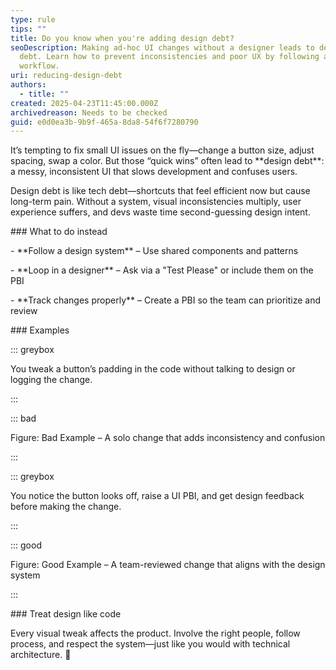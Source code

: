```yaml
---
type: rule
tips: ""
title: Do you know when you're adding design debt?
seoDescription: Making ad-hoc UI changes without a designer leads to design
  debt. Learn how to prevent inconsistencies and poor UX by following a better
  workflow.
uri: reducing-design-debt
authors:
  - title: ""
created: 2025-04-23T11:45:00.000Z
archivedreason: Needs to be checked
guid: e0d0ea3b-9b9f-465a-8da8-54f6f7280790
---
```

It’s tempting to fix small UI issues on the fly—change a button size, adjust spacing, swap a color. But those “quick wins” often lead to \*\*design debt\*\*: a messy, inconsistent UI that slows development and confuses users.

<!--endintro-->

Design debt is like tech debt—shortcuts that feel efficient now but cause long-term pain. Without a system, visual inconsistencies multiply, user experience suffers, and devs waste time second-guessing design intent.

\### What to do instead

\- \*\*Follow a design system\*\* – Use shared components and patterns

\- \*\*Loop in a designer\*\* – Ask via a "Test Please" or include them on the PBI

\- \*\*Track changes properly\*\* – Create a PBI so the team can prioritize and review

\### Examples

::: greybox

You tweak a button’s padding in the code without talking to design or logging the change.

:::

::: bad

Figure: Bad Example – A solo change that adds inconsistency and confusion

:::

::: greybox

You notice the button looks off, raise a UI PBI, and get design feedback before making the change.

:::

::: good

Figure: Good Example – A team-reviewed change that aligns with the design system

:::

\### Treat design like code

Every visual tweak affects the product. Involve the right people, follow process, and respect the system—just like you would with technical architecture. 🤖
